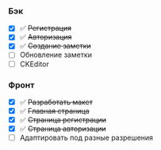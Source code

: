 ### Бэк
  - [x] :white_check_mark: ~~Регистрация~~    
  - [x] :white_check_mark: ~~Авторизация~~
  - [x] :white_check_mark: ~~Создание заметки~~
  - [ ] Обновление заметки
  - [ ] CKEditor
  
### Фронт
  - [x] :white_check_mark: ~~Разработать макет~~
  - [x] :white_check_mark: ~~Главная страница~~
  - [x] :white_check_mark: ~~Страница регистрации~~
  - [x] :white_check_mark: ~~Страница авторизации~~
  - [ ] Адаптировать под разные разрешения
